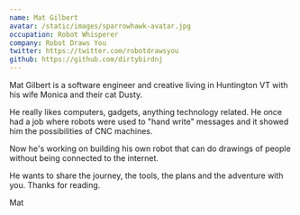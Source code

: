 ```yaml
---
name: Mat Gilbert
avatar: /static/images/sparrowhawk-avatar.jpg
occupation: Robot Whisperer
company: Robot Draws You
twitter: https://twitter.com/robotdrawsyou
github: https://github.com/dirtybirdnj
---
```


Mat Gilbert is a software engineer and creative living in Huntington VT with his wife Monica and their cat Dusty.

He really likes computers, gadgets, anything technology related. He once had a job where robots were used to "hand write" messages and it showed him the possibilities of CNC machines.

Now he's working on building his own robot that can do drawings of people without being connected to the internet.

He wants to share the journey, the tools, the plans and the adventure with you. Thanks for reading.

Mat
